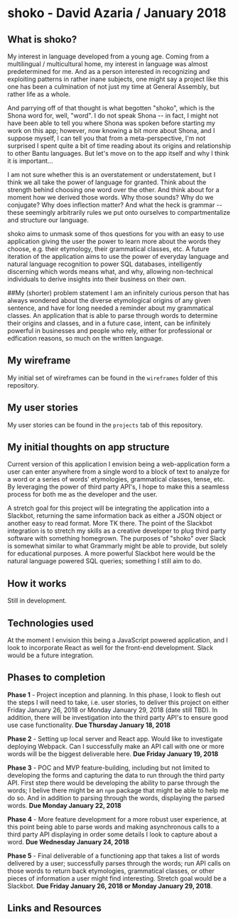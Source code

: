 # shoko - David Azaria / January 2018

## What is shoko?
My interest in language developed from a young age. Coming from a multilingual / multicultural home, my interest in language was almost predetermined for me. And as a person interested in recognizing and exploiting patterns in rather inane subjects, one might say a project like this one has been a culmination of not just my time at General Assembly, but rather life as a whole. 

And parrying off of that thought is what begotten "shoko", which is the Shona word for, well, "word". I do not speak Shona -- in fact, I might not have been able to tell you where Shona was spoken before starting my work on this app; however, now knowing a bit more about Shona, and I suppose myself, I can tell you that from a meta-perspective, I'm not surprised I spent quite a bit of time reading about its origins and relationship to other Bantu languages. But let's move on to the app itself and why I think it is important...

I am not sure whether this is an overstatement or understatement, but I think we all take the power of language for granted. Think about the strength behind choosing one word over the other. And think about for a moment how we derived those words. Why those sounds? Why do we conjugate? Why does inflection matter? And what the heck is grammar -- these seemingly arbitrarily rules we put onto ourselves to compartmentalize and structure our language. 

shoko aims to unmask some of thos questions for you with an easy to use application giving the user the power to learn more about the words they choose, e.g. their etymology, their grammatical classes, etc. A future iteration of the application aims to use the power of everyday language and natural language recognition to power SQL databases, intelligently discerning which words means what, and why, allowing non-technical individuals to derive insights into their business on their own.   

##My (shorter) problem statement
I am an infinitely curious person that has always wondered about the diverse etymological origins of any given sentence, and have for long needed a reminder about my grammatical classes. An application that is able to parse through words to determine their origins and classes, and in a future case, intent, can be infinitely powerful in businesses and people who rely, either for professional or edfication reasons, so much on the written language.  

## My wireframe
My initial set of wireframes can be found in the `wireframes` folder of this repository.

## My user stories
My user stories can be found in the `projects` tab of this repository.

## My initial thoughts on app structure 
Current version of this application I envision being a web-application form a user can enter anywhere from a single word to a block of text to analyze for a word or a series of words' etymologies, grammatical classes, tense, etc. By leveraging the power of third party API's, I hope to make this a seamless process for both me as the developer and the user. 

A stretch goal for this project will be integrating the application into a Slackbot, returning the same information back as either a JSON object or another easy to read format. More TK there. The point of the Slackbot integration is to stretch my skills as a creative developer to plug third party software with something homegrown. The purposes of "shoko" over Slack is somewhat similar to what Grammarly might be able to provide, but solely for educational purposes. A more powerful Slackbot here would be the natural language powered SQL queries; something I still aim to do.

## How it works
Still in development.

## Technologies used
At the moment I envision this being a JavaScript powered application, and I look to incorporate React as well for the front-end development. Slack would be a future integration. 

## Phases to completion
**Phase 1** - Project inception and planning. In this phase, I look to flesh out the steps I will need to take, i.e. user stories, to deliver this project on either Friday January 26, 2018 or Monday January 29, 2018 (date still TBD). In addition, there will be investigation into the third party API's to ensure good use case functionality. **Due Thursday January 18, 2018** 

**Phase 2** - Setting up local server and React app. Would like to investigate deploying Webpack. Can I successfully make an API call with one or more words will be the biggest deliverable here. **Due Friday January 19, 2018**

**Phase 3** - POC and MVP feature-building, including but not limited to developing the forms and capturing the data to run through the third party API. First step there would be developing the ability to parse through the words; I belive there might be an `npm` package that might be able to help me do so. And in addition to parsing through the words, displaying the parsed words. **Due Monday January 22, 2018** 

**Phase 4** - More feature development for a more robust user experience, at this point being able to parse words and making asynchronous calls to a third party API displaying in order some details I look to capture about a word. **Due Wednesday January 24, 2018**

**Phase 5** - Final deliverable of a functioning app that takes a list of words delivered by a user; successfully parses through the words; run API calls on those words to return back etymologies, grammatical classes, or other pieces of information a user might find interesting. Stretch goal would be a Slackbot. **Due Friday January 26, 2018 or Monday January 29, 2018**.

## Links and Resources

